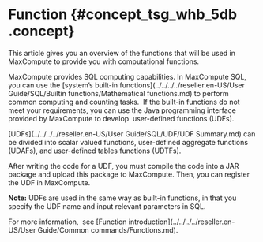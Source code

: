 # Function {#concept_tsg_whb_5db .concept}

This article gives you an overview of the functions that will be used in MaxCompute to provide you with computational functions.

MaxCompute provides SQL computing capabilities. In MaxCompute SQL, you can use the [system’s built-in functions](../../../../reseller.en-US/User Guide/SQL/Builtin functions/Mathematical functions.md) to perform common computing and counting tasks.  If the built-in functions do not meet your requirements, you can use the Java programming interface provided by MaxCompute to develop  user-defined functions \(UDFs\).

[UDFs](../../../../reseller.en-US/User Guide/SQL/UDF/UDF Summary.md) can be divided into scalar valued functions, user-defined aggregate functions \(UDAFs\), and user-defined tables functions \(UDTFs\). 

After writing the code for a UDF, you must compile the code into a JAR package and upload this package to MaxCompute. Then, you can register the UDF in MaxCompute.

**Note:** UDFs are used in the same way as built-in functions, in that you specify the UDF name and input relevant parameters in SQL.

For more information,  see [Function introduction](../../../../reseller.en-US/User Guide/Common commands/Functions.md).

